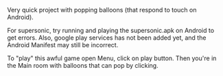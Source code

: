 Very quick project with popping balloons (that respond to touch on Android).

For supersonic, try running and playing the supersonic.apk on Android to get errors.  Also, google play services has not been added yet, and the Android Manifest may still be incorrect.  

To "play" this awful game open Menu, click on play button.
Then you're in the Main room with balloons that can pop by clicking.
